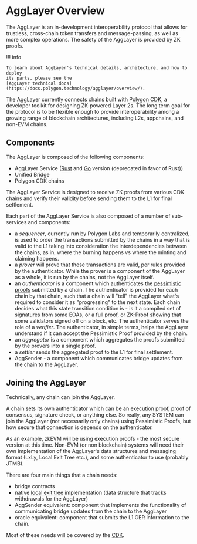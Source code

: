 # AggLayer Overview

The AggLayer is an in-development interoperability protocol that allows for
trustless, cross-chain token transfers and message-passing, as well as more
complex operations. The safety of the AggLayer is provided by ZK proofs.

!!! info

    To learn about AggLayer's technical details, architecture, and how to deploy
    its parts, please see the
    [AggLayer technical docs](https://docs.polygon.technology/agglayer/overview/).

The AggLayer currently connects chains built with
[Polygon CDK](https://docs.polygon.technology/cdk/), a developer toolkit for
designing ZK-powered Layer 2s. The long term goal for the protocol is to be
flexible enough to provide interoperability among a growing range of blockchain
architectures, including L2s, appchains, and non-EVM chains.

## Components

The AggLayer is composed of the following components:

- AggLayer Service ([Rust](https://github.com/AggLayer/agglayer-rs) and
  [Go](https://github.com/AggLayer/agglayer-go) version (deprecated in favor of
  Rust))
- Unified Bridge
- Polygon CDK chains

The AggLayer Service is designed to receive ZK proofs from various CDK chains
and verify their validity before sending them to the L1 for final settlement.

Each part of the AggLayer Service is also composed of a number of sub-services
and components:

- a _sequencer_, currently run by Polygon Labs and temporarily centralized, is
  used to order the transactions submitted by the chains in a way that is valid
  to the L1 taking into consideration the interdependencies between the chains,
  as in, where the burning happens vs where the minting and claiming happens.
- a _prover_ will prove that these transactions are valid, per rules provided by
  the authenticator. While the prover is a component of the AggLayer as a whole,
  it is run by the chains, not the AggLayer itself.
- an _authenticator_ is a component which authenticates the
  [pessimistic proofs](pessimistic_proof.md) submitted by a chain. The
  authenticator is provided for each chain by that chain, such that a chain will
  "tell" the AggLayer what's required to consider it as "progressing" to the
  next state. Each chain decides what this state transition condition is - is it
  a compiled set of signatures from some EOAs, or a full proof, or ZK-Proof
  showing that some validators signed off on a block, etc. The authenticator
  serves the role of a _verifier_. The authenticator, in simple terms, helps the
  AggLayer understand if it can accept the Pessimistic Proof provided by the
  chain.
- an _aggregator_ is a component which aggregates the proofs submitted by the
  provers into a single proof.
- a _settler_ sends the aggregated proof to the L1 for final settlement.
- AggSender - a component which communicates bridge updates from the chain to
  the AggLayer.

## Joining the AggLayer

Technically, any chain can join the AggLayer.

A chain sets its own authenticator which can be an execution proof, proof of
consensus, signature check, or anything else. So really, any SYSTEM can join the
AggLayer (not necessarily only chains) using Pessimistic Proofs, but how secure
that connection is depends on the authenticator.

As an example, zkEVM will be using execution proofs - the most secure version at
this time. Non-EVM (or non blockchain) systems will need their own
implementation of the AggLayer's data structures and messaging format (LxLy,
Local Exit Tree etc.), and some authenticator to use (probably JTMB).

There are four main things that a chain needs:

- bridge contracts
- native [local exit tree](lbt_vs_let.md) implementation (data structure that
  tracks withdrawals for the AggLayer)
- AggSender equivalent: component that implements the functionality of
  communicating bridge updates from the chain to the AggLayer
- oracle equivalent: component that submits the L1 GER information to the chain.

Most of these needs will be covered by the
[CDK](https://docs.polygon.technology/cdk/).
